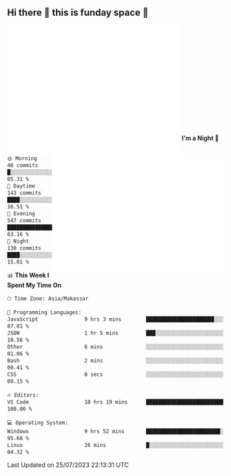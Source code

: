 ## Hi there 👋 this is funday space 🚀

<img align="left" width="405" alt="🌞" src="https://raw.githubusercontent.com/fhasnur/fhasnur/master/general.svg?token=ATQS65TR7ETTG5RLJUDIDBLBN34HE">
<img align="right" width="400" alt="🌞" src="https://raw.githubusercontent.com/fhasnur/fhasnur/master/statistics.svg?token=ATQS65TR7ETTG5RLJUDIDBLBN34HE">

<br><br><br><br><br><br><br><br><br><br><br><br><br><br>

<!--START_SECTION:waka-->
**I'm a Night 🦉** 

```text
🌞 Morning                46 commits          █░░░░░░░░░░░░░░░░░░░░░░░░   05.31 % 
🌆 Daytime                143 commits         ████░░░░░░░░░░░░░░░░░░░░░   16.51 % 
🌃 Evening                547 commits         ████████████████░░░░░░░░░   63.16 % 
🌙 Night                  130 commits         ████░░░░░░░░░░░░░░░░░░░░░   15.01 % 
```


📊 **This Week I Spent My Time On** 

```text
🕑︎ Time Zone: Asia/Makassar

💬 Programming Languages: 
JavaScript               9 hrs 3 mins        ██████████████████████░░░   87.81 % 
JSON                     1 hr 5 mins         ███░░░░░░░░░░░░░░░░░░░░░░   10.56 % 
Other                    6 mins              ░░░░░░░░░░░░░░░░░░░░░░░░░   01.06 % 
Bash                     2 mins              ░░░░░░░░░░░░░░░░░░░░░░░░░   00.41 % 
CSS                      0 secs              ░░░░░░░░░░░░░░░░░░░░░░░░░   00.15 % 

🔥 Editors: 
VS Code                  10 hrs 19 mins      █████████████████████████   100.00 % 

💻 Operating System: 
Windows                  9 hrs 52 mins       ████████████████████████░   95.68 % 
Linux                    26 mins             █░░░░░░░░░░░░░░░░░░░░░░░░   04.32 % 
```


 Last Updated on 25/07/2023 22:13:31 UTC
<!--END_SECTION:waka-->
